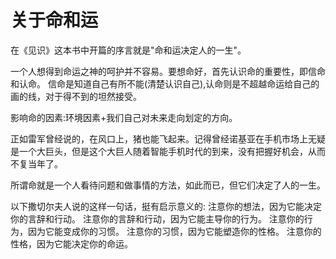 # 关于命和运

在《见识》这本书中开篇的序言就是"命和运决定人的一生"。

一个人想得到命运之神的呵护并不容易。要想命好，首先认识命的重要性，即信命和认命。
信命是知道自己有所不能(清楚认识自己),认命则是不超越命运给自己的画的线，对于得不到的坦然接受。

影响命的因素:环境因素+我们自己对未来走向划定的方向。

正如雷军曾经说的，在风口上，猪也能飞起来。记得曾经诺基亚在手机市场上无疑是一个大巨头，但是这个大巨人随着智能手机时代的到来，没有把握好机会，从而不复当年了。

所谓命就是一个人看待问题和做事情的方法，如此而已，但它们决定了人的一生。

以下撒切尔夫人说的这样一句话，挺有启示意义的:
注意你的想法，因为它能决定你的言辞和行动。
注意你的言辞和行动，因为它能主导你的行为。
注意你的行为，因为它能变成你的习惯。
注意你的习惯，因为它能塑造你的性格。
注意你的性格，因为它能决定你的命运。



